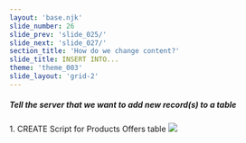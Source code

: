 ```yaml
---
layout: 'base.njk'
slide_number: 26
slide_prev: 'slide_025/'
slide_next: 'slide_027/'
section_title: 'How do we change content?'
slide_title: INSERT INTO...
theme: 'theme_003'
slide_layout: 'grid-2'
---
```


<section class="slide__text">

##### Tell the server that we want to add new record(s) to a table


</section>

<section class="slide__images">
<caption>1. CREATE Script for Products Offers table</caption>
<img src="{{ '../../images/003_CREATE_Product_Offer_Table_Script.png' | url }}" />


</section>